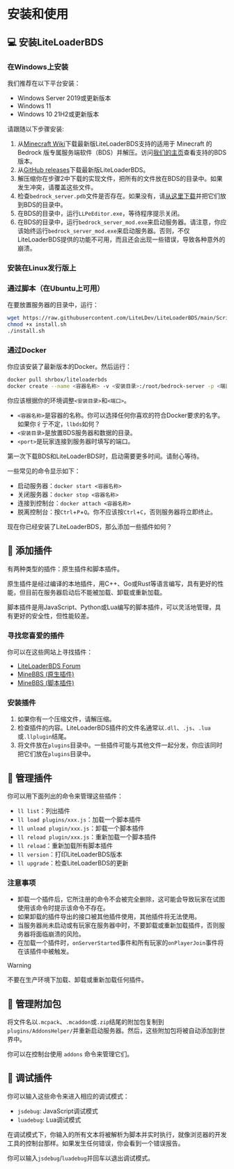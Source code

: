 # 安装和使用

## 💻 安装LiteLoaderBDS

### 在Windows上安装

我们推荐在以下平台安装：

* Windows Server 2019或更新版本
* Windows 11
* Windows 10 21H2或更新版本

请跟随以下步骤安装:

1. 从[Minecraft Wiki](https://minecraft.fandom.com/wiki/Bedrock_Dedicated_Server#Download)下载最新版LiteLoaderBDS支持的适用于 Minecraft 的 Bedrock 版专属服务端软件（BDS）并解压。访问[我们的主页](https://www.litebds.com)查看支持的BDS版本。
2. 从[GitHub releases](https://github.com/LiteLDev/LiteLoader/releases/latest)下载最新版LiteLoaderBDS。
3. 解压缩你在步骤2中下载的实现文件，把所有的文件放在BDS的目录中。如果发生冲突，请覆盖这些文件。
4. 检查`bedrock_server.pdb`文件是否存在。如果没有，请[从这里下载](https://github.com/LiteLDev/LiteLoader/releases/latest)并把它们放到BDS的目录中。
5. 在BDS的目录中，运行`LLPeEditor.exe`，等待程序提示关闭。
6. 在BDS的目录中，运行`bedrock_server_mod.exe`来启动服务器。请注意，你应该始终运行`bedrock_server_mod.exe`来启动服务器。否则，不仅LiteLoaderBDS提供的功能不可用，而且还会出现一些错误，导致各种意外的崩溃。

### 安装在Linux发行版上

### 通过脚本（在Ubuntu上可用）

在要放置服务器的目录中，运行：

```sh
wget https://raw.githubusercontent.com/LiteLDev/LiteLoaderBDS/main/Scripts/install.sh
chmod +x install.sh
./install.sh
```

### 通过Docker

你应该安装了最新版本的Docker。然后运行：

```sh
docker pull shrbox/liteloaderbds
docker create --name <容器名称> -v <安装目录>:/root/bedrock-server -p <端口>:19132/udp -it shrbox/liteloaderbds
```

你应该根据你的环境调整`<安装目录>`和`<端口>`。

* `<容器名称>`是容器的名称。你可以选择任何你喜欢的符合Docker要求的名字。如果你彳亍不定，`llbds`如何？
* `<安装目录>`是放置BDS服务器和数据的目录。
* `<port>`是玩家连接到服务器时填写的端口。

第一次下载BDS和LiteLoaderBDS时，启动需要更多时间。请耐心等待。

一些常见的命令显示如下：

* 启动服务器：`docker start <容器名称>`
* 关闭服务器：`docker stop <容器名称>`
* 连接到控制台：`docker attach <容器名称>`
* 脱离控制台：按`Ctrl`+`P`+`Q`。你不应该按`Ctrl`+`C`，否则服务器将立即终止。

现在你已经安装了LiteLoaderBDS，那么添加一些插件如何？

## 🎯 添加插件

有两种类型的插件：原生插件和脚本插件。

原生插件是经过编译的本地插件，用C++、Go或Rust等语言编写，具有更好的性能，但目前在服务器启动后不能被加载、卸载或重新加载。

脚本插件是用JavaScript、Python或Lua编写的脚本插件，可以灵活地管理，具有更好的安全性，但性能较差。

### 寻找您喜爱的插件

你可以在这些网站上寻找插件：

* [LiteLoaderBDS Forum](https://forum.litebds.com/)
* [MineBBS (原生插件)](https://www.minebbs.net/resources/?prefix_id=59)
* [MineBBS (脚本插件)](https://www.minebbs.net/resources/?prefix_id=67)

### 安装插件

1. 如果你有一个压缩文件，请解压缩。
2. 检查插件的内容。LiteLoaderBDS插件的文件名通常以`.dll`、`.js`、`.lua`或`.llplugin`结尾。
3. 将文件放在`plugins`目录中。一些插件可能与其他文件一起分发，你应该同时把它们放在`plugins`目录中。

## 🔌 管理插件

你可以用下面列出的命令来管理这些插件：

* `ll list`：列出插件
* `ll load plugins/xxx.js`：加载一个脚本插件
* `ll unload plugin/xxx.js`：卸载一个脚本插件
* `ll reload plugin/xxx.js`：重新加载一个脚本插件
* `ll reload`：重新加载所有脚本插件
* `ll version`：打印LiteLoaderBDS版本
* `ll upgrade`：检查LiteLoaderBDS的更新

### 注意事项

* 卸载一个插件后，它所注册的命令不会被完全删除，这可能会导致玩家在试图使用该命令时提示该命令不存在。
* 如果卸载的插件导出的接口被其他插件使用，其他插件将无法使用。
* 当服务器尚未启动或有玩家在服务器中时，不要卸载或重新加载插件，否则服务器将面临崩溃的风险。
* 在加载一个插件时，`onServerStarted`事件和所有玩家的`onPlayerJoin`事件将在该插件中被触发。

> [!WARNING]
> 不要在生产环境下加载、卸载或重新加载任何插件。

## 🎨 管理附加包

将文件名以`.mcpack`、`.mcaddon`或`.zip`结尾的附加包复制到`plugins/AddonsHelper/`并重新启动服务器。然后，这些附加包将被自动添加到世界中。

你可以在控制台使用 `addons` 命令来管理它们。

## 📡 调试插件

你可以输入这些命令来进入相应的调试模式：

* `jsdebug`: JavaScript调试模式
* `luadebug`: Lua调试模式

在调试模式下，你输入的所有文本将被解析为脚本并实时执行，就像浏览器的开发工具的控制台那样。如果发生任何错误，你会看到一个错误报告。

你可以输入`jsdebug`/`luadebug`并回车以退出调试模式。